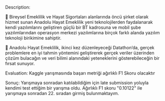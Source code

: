 Description: 

🥁 Bireysel Emeklilik ve Hayat Sigortaları alanlarında öncü şirket olarak hizmet sunan Anadolu Hayat Emeklilik yeni teknolojilerden faydalanarak kendi yazılımlarını geliştiren güçlü bir BT kadrosuna ve mobil şube yazılımlarından operasyon merkezi yazılımlarına birçok farklı alanda yazılım teknoloji birikimine sahiptir.

🤩 Anadolu Hayat Emeklilik, ikinci kez düzenleyeceği Datathon’da, gerçek problemlere en iyi tahmin yöntemini geliştirerek gerçek veriler üzerinden çözüm bulacağın ve veri bilimi alanındaki yeteneklerini gösterebileceğin bir fırsat sunuyor.

Evaluation: Kaggle yarışmasında başarı metriği ağırlıklı F1 Skoru olacaktır

Sonuç: 
Yarışmaya sonradan katılabildiğim için late submission yoluyla kendimi test ettiğim bir yarışma oldu. Ağırlıklı F1 skoru "0.10122" ile yarışmaya sonradan 22. sıradan girmiş bulunmaktayım.
